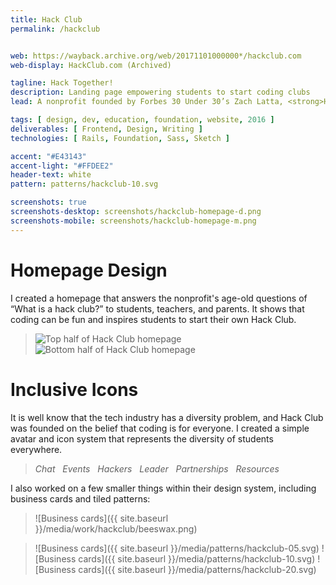 ```yaml
---
title: Hack Club
permalink: /hackclub


web: https://wayback.archive.org/web/20171101000000*/hackclub.com
web-display: HackClub.com (Archived)

tagline: Hack Together!
description: Landing page empowering students to start coding clubs
lead: A nonprofit founded by Forbes 30 Under 30’s Zach Latta, <strong>Hack Club</strong> brings student-led coding clubs to high schools across the world. I worked with Hack Club to create a new homepage and design system that demonstrates how coding is for everyone.

tags: [ design, dev, education, foundation, website, 2016 ]
deliverables: [ Frontend, Design, Writing ]
technologies: [ Rails, Foundation, Sass, Sketch ]

accent: "#E43143"
accent-light: "#FFDEE2"
header-text: white
pattern: patterns/hackclub-10.svg

screenshots: true
screenshots-desktop: screenshots/hackclub-homepage-d.png
screenshots-mobile: screenshots/hackclub-homepage-m.png
---
```


# Homepage Design

I created a homepage that answers the nonprofit's age-old questions of “What is a hack club?” to students, teachers, and parents. It shows that coding can be fun and inspires students to start their own Hack Club.

<blockquote class="accent-light-bg">
	<row>
		<column><img src="{{ site.baseurl }}/media/work/hackclub/homepage-top.png" alt="Top half of Hack Club homepage"></column>
		<column><img src="{{ site.baseurl }}/media/work/hackclub/homepage-bottom.png" alt="Bottom half of Hack Club homepage"></column>
	</row>
</blockquote>

# Inclusive Icons

It is well know that the tech industry has a diversity problem, and Hack Club was founded on the belief that coding is for everyone. I created a simple avatar and icon system that represents the diversity of students everywhere.

<blockquote class="text-center">
	<row>
		<column>
			<i>Chat</i>
			<row>
				<columnz class="no-margin-bottom"><img src="{{ site.baseurl }}/media/work/hackclub/ChatBW.svg" alt=""></columnz>
				<columnz class="no-margin-bottom"><img src="{{ site.baseurl }}/media/work/hackclub/Chat.svg" alt=""></columnz>
			</row>
		</column>
		<column>
			<i>Events</i>
			<row>
				<columnz class="no-margin-bottom"><img src="{{ site.baseurl }}/media/work/hackclub/EventsBW.svg" alt=""></columnz>
				<columnz class="no-margin-bottom"><img src="{{ site.baseurl }}/media/work/hackclub/Events.svg" alt=""></columnz>
			</row>
		</column>
	</row>
	<row>
		<column>
			<i>Hackers</i>
			<row>
				<columnz class="no-margin-bottom"><img src="{{ site.baseurl }}/media/work/hackclub/HackersBW.svg" alt=""></columnz>
				<columnz class="no-margin-bottom"><img src="{{ site.baseurl }}/media/work/hackclub/Hackers.svg" alt=""></columnz>
			</row>
		</column>
		<column>
			<i>Leader</i>
			<row>
				<columnz class="no-margin-bottom"><img src="{{ site.baseurl }}/media/work/hackclub/LeaderBW.svg" alt=""></columnz>
				<columnz class="no-margin-bottom"><img src="{{ site.baseurl }}/media/work/hackclub/Leader.svg" alt=""></columnz>
			</row>
		</column>
	</row>
	<row>
		<column>
			<i>Partnerships</i>
			<row>
				<columnz class="no-margin-bottom"><img src="{{ site.baseurl }}/media/work/hackclub/PartnershipsBW.svg" alt=""></columnz>
				<columnz class="no-margin-bottom"><img src="{{ site.baseurl }}/media/work/hackclub/Partnerships.svg" alt=""></columnz>
			</row>
		</column>
		<column>
			<i>Resources</i>
			<row>
				<columnz class="no-margin-bottom"><img src="{{ site.baseurl }}/media/work/hackclub/ResourcesBW.svg" alt=""></columnz>
				<columnz class="no-margin-bottom"><img src="{{ site.baseurl }}/media/work/hackclub/Resources.svg" alt=""></columnz>
			</row>
		</column>
	</row>
</blockquote>

I also worked on a few smaller things within their design system, including business cards and tiled patterns:

> ![Business cards]({{ site.baseurl }}/media/work/hackclub/beeswax.png)

> ![Business cards]({{ site.baseurl }}/media/patterns/hackclub-05.svg) ![Business cards]({{ site.baseurl }}/media/patterns/hackclub-10.svg) ![Business cards]({{ site.baseurl }}/media/patterns/hackclub-20.svg)
